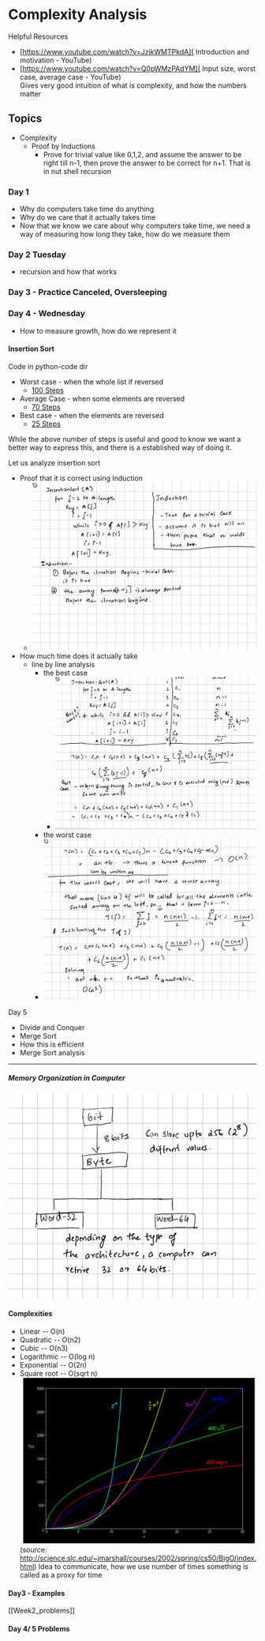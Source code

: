 # Complexity Analysis
Helpful Resources 
- [https://www.youtube.com/watch?v=JzjkWMTPkdA]( Introduction and motivation - YouTube) 
- [https://www.youtube.com/watch?v=Q0pWMzPAdYM]( Input size, worst case, average case - YouTube)  
	Gives very good intuition of what is complexity, and how the numbers matter

## Topics
- Complexity
	- Proof by Inductions
		- Prove for trivial value like 0,1,2, and assume the answer to be right till n-1, then prove the answer to be correct for n+1. That is in nut shell recursion


### Day 1
- Why do computers take time do anything 
- Why do we care that it actually takes time
- Now that we know we care about why computers take time, we need a way of measuring how long they take, how do we measure them

### Day 2 Tuesday
- recursion and how that works 


### Day 3 - Practice Canceled, Oversleeping

### Day 4 - Wednesday
- How to measure growth, how do we represent it

####  Insertion Sort 
Code in python-code dir
- Worst case - when the whole list if reversed
	- [100 Steps](http://pythontutor.com/visualize.html#code=def%20insertion_sort%28elms%29%3A%0A%20%20%20%20n%20%3D%20len%28elms%29%0A%20%20%20%20for%20i%20in%20range%28n%29%3A%0A%20%20%20%20%20%20%20%20j%20%3D%20i%0A%20%20%20%20%20%20%20%20while%20%28j%20%3E%200%20and%20elms%5Bj%5D%20%3C%20elms%5Bj-1%5D%29%3A%0A%20%20%20%20%20%20%20%20%20%20%20%20tmp%20%3D%20elms%5Bj-1%5D%0A%20%20%20%20%20%20%20%20%20%20%20%20elms%5Bj-1%5D%20%3D%20elms%5Bj%5D%0A%20%20%20%20%20%20%20%20%20%20%20%20elms%5Bj%5D%20%3D%20tmp%0A%20%20%20%20%20%20%20%20%20%20%20%20j%20%3D%20j%20-%201%0A%20%20%20%20return%20elms%0A%0Ainsertion_sort%28%5B6,5,4,3,2,1%5D%29&cumulative=false&curInstr=0&heapPrimitives=nevernest&mode=display&origin=opt-frontend.js&py=3&rawInputLstJSON=%5B%5D&textReferences=false)
- Average Case - when some elements are reversed
	- [70 Steps](http://pythontutor.com/visualize.html#code=def%20insertion_sort%28elms%29%3A%0A%20%20%20%20n%20%3D%20len%28elms%29%0A%20%20%20%20for%20i%20in%20range%28n%29%3A%0A%20%20%20%20%20%20%20%20j%20%3D%20i%0A%20%20%20%20%20%20%20%20while%20%28j%20%3E%200%20and%20elms%5Bj%5D%20%3C%20elms%5Bj-1%5D%29%3A%0A%20%20%20%20%20%20%20%20%20%20%20%20tmp%20%3D%20elms%5Bj-1%5D%0A%20%20%20%20%20%20%20%20%20%20%20%20elms%5Bj-1%5D%20%3D%20elms%5Bj%5D%0A%20%20%20%20%20%20%20%20%20%20%20%20elms%5Bj%5D%20%3D%20tmp%0A%20%20%20%20%20%20%20%20%20%20%20%20j%20%3D%20j%20-%201%0A%20%20%20%20return%20elms%0A%0Ainsertion_sort%28%5B5,4,3,1,2,6%5D%29&cumulative=false&curInstr=0&heapPrimitives=nevernest&mode=display&origin=opt-frontend.js&py=3&rawInputLstJSON=%5B%5D&textReferences=false)
- Best case - when the elements are reversed
	-  [25 Steps](http://pythontutor.com/visualize.html#code=def%20insertion_sort%28elms%29%3A%0A%20%20%20%20n%20%3D%20len%28elms%29%0A%20%20%20%20for%20i%20in%20range%28n%29%3A%0A%20%20%20%20%20%20%20%20j%20%3D%20i%0A%20%20%20%20%20%20%20%20while%20%28j%20%3E%200%20and%20elms%5Bj%5D%20%3C%20elms%5Bj-1%5D%29%3A%0A%20%20%20%20%20%20%20%20%20%20%20%20tmp%20%3D%20elms%5Bj-1%5D%0A%20%20%20%20%20%20%20%20%20%20%20%20elms%5Bj-1%5D%20%3D%20elms%5Bj%5D%0A%20%20%20%20%20%20%20%20%20%20%20%20elms%5Bj%5D%20%3D%20tmp%0A%20%20%20%20%20%20%20%20%20%20%20%20j%20%3D%20j%20-%201%0A%20%20%20%20return%20elms%0A%0Ainsertion_sort%28%5B1,2,3,4,5,6%5D%29&cumulative=false&curInstr=0&heapPrimitives=nevernest&mode=display&origin=opt-frontend.js&py=3&rawInputLstJSON=%5B%5D&textReferences=false)

While the above number of steps is useful and good to know we want a better way to express this, and there is a established way of doing it. 

Let us  analyze insertion sort
- Proof that it is correct using Induction 
	- ![Pasted_image_3](/hs-process/images/Pasted_image_3.png)
- How much time does it actually take 
	- line by line analysis
		- the best case 
			- ![Pasted_image_4](/hs-process/images/Pasted_image_4.png)
		- the worst case
		- ![Pasted_image_5](/hs-process/images/Pasted_image_5.png)

Day 5 
- Divide and Conquer
- Merge Sort
- How this is efficient 
- Merge Sort analysis 
---
##### Memory Organization in Computer
![Pasted_image_1](/hs-process/images/Pasted_image_1.png)

#### Complexities 
- Linear -- O(n)
- Quadratic -- O(n2)
- Cubic -- O(n3)
- Logarithmic -- O(log n)
- Exponential -- O(2n)
- Square root -- O(sqrt n)
![Pasted_image_2](/hs-process/images/Pasted_image_2.png)
(source: http://science.slc.edu/~jmarshall/courses/2002/spring/cs50/BigO/index.html)
Idea to communicate, how we use number of times something is called as a proxy for time


#### Day3 - Examples
[[Week2_problems]]

#### Day 4/ 5 Problems